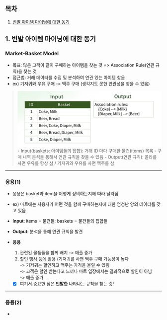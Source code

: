 ## 목차
1. [빈발 아이템 마이닝에 대한 동기](#1-빈발-아이템-마이닝에-대한-동기)

## 1. 빈발 아이템 마이닝에 대한 동기
### Market-Basket Model
- 목표: 많은 고객이 같이 구매하는 아이템을 찾는 것 => Association Rule(연관 규칙)을 찾는 것
- 접근법: 거래 데이터를 수집 및 분석하여 연관 있는 아이템 찾음
- ex) 기저귀와 우유 구매 -> 맥주 구매 (생각지도 못한 연관성을 찾을 수 있음)
 > <img src="./src/market_basket_model1.png">   
 > - Input(baskets: 아이템들의 집합): 거래 ID 마다 구매한 물건(items) 목록    
 > - 구매 내역 분석을 통해서 연관 규칙을 찾을 수 있음     
 > - Output(연관 규칙): 콜라를 사면 우유를 항상 삼 / 기저귀와 우유를 사면 맥주를 삼    

---
### 응용(1)
- 응용은 basket과 item을 어떻게 정의하는지에 따라 달라짐
- ex) 마트에는 사용자가 어떤 것을 함께 구매하는지에 대한 엄청난 양의 데이터를 갖고 있음
 - **Input**: items = 물건들; baskets = 물건들의 집합들
 - **Output**: 분석을 통해 연관 규칙을 발견
 - **응용**
     1. 관련된 물품들을 함께 배치 -> 매출 증가
     2. 할인 행사 등에 활용 (기저귀를 사면 맥주 구매 가능성이 높다   
         -> 기저귀는 할인하고 맥주는 가격을 올릴 수 있음   
         -> 고객은 할인 받는다고 느끼나 마트 입장에서는 결과적으로 할인이 아님   
         -> 매출 증가   
    
     - [X] 여기서 중요한 점은 **빈발한** 나타나는 규칙을 찾는 것!

---
### 응용(2)
 - 